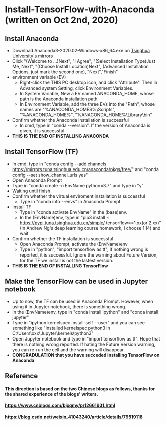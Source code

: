 # Install-TensorFlow-with-Anaconda (written on Oct 2nd, 2020)

## Install Anaconda
  * Download Anaconda3-2020.02-Windows-x86_64.exe on [Tsinghua University's mirrors](https://mirrors.tuna.tsinghua.edu.cn/anaconda/archive/)
  * Click "(Welcome to ...)Next", "I Agree", "(Select Installation Type)Just Me, Next", "(Choose Install Location)Next", (Advanced Installation Options, just mark the second one), "Next","Finish"
  * environment variable (EV)
    * Right-click the THIS PC desktop icon, and click "Attribute". Then in Advanced system Setting, click Environment Variables.
    * In System Variable, New a EV named ANACONDA_HOME, whose path is the Anaconda installation path
    * In Environment Variable, add the three EVs into the "Path", whose names are "%ANACONDA_HOMES%\Scripts", "%ANACONDA_HOME%", "%ANACONDA_HOME%\Library\bin"
  * Confirm whether the Anaconda installation is successful
    * In cmd, type in "conda --version". If the version of Anaconda is given, it is successful.
  * **THIS IS THE END OF INSTALLING ANACONDA**

## Install TensorFlow (TF)
  * In cmd, type in "conda config --add channels https://mirrors.tuna.tsinghua.edu.cn/anaconda/pkgs/free/" and "conda config --set show_channel_urls yes"
  * Open Anaconda Prompt
  * Type in "conda create -n EnvName python=3.7" and type in "y"
  * Waiting until finish
  * Confirm whether the virtual enviroment installation is successful
    * Type in "conda info --envs" in Anaconda Prompt
  * Install TF
    * Type in "conda activate EnvName" in the (base)env.
    * In the (EnvName)env, type in "pip3 install -i https://pypi.tuna.tsinghua.edu.cn/simple/ tensorflow==1.xx(or 2.xx)" (In Andrew Ng's deep learning course homework, I choose 1.14) and wait
  * Confirm whether the TF installation is successful
    * Open Anaconda Prompt, activate the (EnvName)env
    * Type in "python", "import tensorflow as tf", if nothing wrong is reported, it is successful. Ignore the warning about Future Version, for the TF we install is not the lastest version.
  * **THIS IS THE END OF INSTALLING TensorFlow**

## Make the TensorFlow can be used in Jupyter notebook
  * Up to now, the TF can be used in Anaconda Prompt. However, when using it in Jupyter notebook, there is something wrong.
  * In the (EnvName)env, type in "conda install ipython" and "conda install jupyter"
  * Type in "ipython kernelspec install-self --user" and you can see something like "Installed kernelspec python3 in C:\Users\xxx\Jupyter\kernels\python3"
  * Open Jupyter notebook and type in "import tensorflow as tf". Hope that there is nothing wrong reported. If hating the Future Version warning, you can re-run the cell and the warning will disappear.
  * **CONGRADULATION that you have succeded installing TensorFlow on Anaconda**
  
## Reference
#### This direction is based on the two Chinese blogs as follows, thanks for the shared experience of the blogs' writers.
#### https://www.cnblogs.com/bjxqmy/p/12661931.html
#### https://blog.csdn.net/weixin_41043240/article/details/79519118
